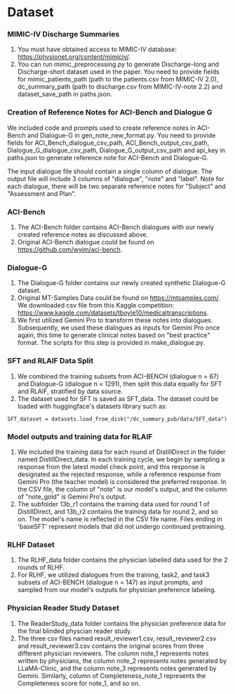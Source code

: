 # Dataset

### MIMIC-IV Discharge Summaries
1. You must have obtained access to MIMIC-IV database: https://physionet.org/content/mimiciv/. 
2. You can run mimic_preprocessing.py to generate Discharge-long and Discharge-short dataset used in the paper.  You need to provide fields for mimic_patients_path (path to the patients.csv from MIMIC-IV 2.0), dc_summary_path (path to discharge.csv from MIMIC-IV-note 2.2) and dataset_save_path in paths.json.


### Creation of Reference Notes for ACI-Bench and Dialogue G
We included code and prompts used to create reference notes in ACI-Bench and Dialogue-G in gen_note_new_format.py. You need to provide fields for ACI_Bench_dialogue_csv_path, ACI_Bench_output_csv_path, Dialogue_G_dialogue_csv_path, Dialogue_G_output_csv_path and api_key in paths.json to generate reference note for ACI-Bench and Dialogue-G. 

The input dialogue file should contain a single column of dialogue. The output file will include 3 columns of "dialogue", "note" and "label". Note for each dialogue, there will be two separate reference notes for "Subject" and "Assessment and Plan". 

### ACI-Bench
1. The ACI-Bench folder contains ACI-Bench dialogues with our newly created reference notes as discussed above.
2. Original ACI-Bench dialogue could be found on https://github.com/wyim/aci-bench.

### Dialogue-G
1. The Dialogue-G folder contains our newly created synthetic Dialogue-G dataset.
2. Original MT-Samples Data could be found on https://mtsamples.com/.  We downloaded csv file from this Kaggle competition: https://www.kaggle.com/datasets/tboyle10/medicaltranscriptions.
3. We first utilized Gemini Pro to transform these notes into dialogues. Subsequently, we used these dialogues as inputs for Gemini Pro once again, this time to generate clinical notes based on "best practice" format. The scripts for this step is provided in make_dialogue.py.

### SFT and RLAIF Data Split
1. We combined the training subsets from ACI-BENCH (dialogue n = 67) and Dialogue-G (dialogue n = 1291), then split this data equally for SFT and RLAIF, stratified by data source.
2. The dataset used for SFT is saved as SFT_data. The dataset could be loaded with huggingface's datasets library such as:
```
SFT_dataset = datasets.load_from_disk("/dc_summary_pub/data/SFT_data")
```

### Model outputs and training data for RLAIF
1. We included the training data for each round of DistillDirect in the folder named DistillDirect_data. In each training cycle, we begin by sampling a response from the latest model check point, and this response is designated as the rejected response, while a reference response from Gemini Pro (the teacher model) is considered the preferred response. In the CSV file, the column of "note" is our model's output, and the column of "note_gold" is Gemini Pro's output. 
2. The subfolder 13b_r1 contains the training data used for round 1 of DistillDirect, and 13b_r2 contains the training data for round 2, and so on. The model's name is reflected in the CSV file name. Files ending in 'baseSFT' represent models that did not undergo continued pretraining.

### RLHF Dataset
1. The RLHF_data folder contains the physician labelled data used for the 2 rounds of RLHF. 
2. For RLHF, we utilized dialogues from the training, task2, and task3 subsets of ACI-BENCH (dialogue n = 147) as input prompts, and sampled from our model's outputs for physician preference labeling.

### Physician Reader Study Dataset
1. The ReaderStudy_data folder contains the physician preference data for the final blinded physcian reader study.
2. The three csv files named result_reviewer1.csv, result_reviewer2.csv and result_reviewer3.csv contains the original scores from three different physician reviewers. The column note_1 represents notes written by physicians, the column note_2 represents notes generated by LLaMA-Clinic, and the column note_3 represents notes generated by Gemini. Similarly, column of Completeness_note_1 represents the Completeness score for note_1, and so on. 
